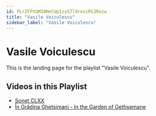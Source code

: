 ```yaml
---
id: PLrZFPVQM38MeCUpIzyS7l9rescRS3Rozw
title: "Vasile Voiculescu"
sidebar_label: "Vasile Voiculescu"
---
```


# Vasile Voiculescu

This is the landing page for the playlist "Vasile Voiculescu".

## Videos in this Playlist

- [Sonet CLXX](/agape/vasile-voiculescu/9QZJ_DAYAEU)
- [În Grădina Ghetsimani - In the Garden of Gethsemane](/agape/vasile-voiculescu/AQYdwiWtllY)

